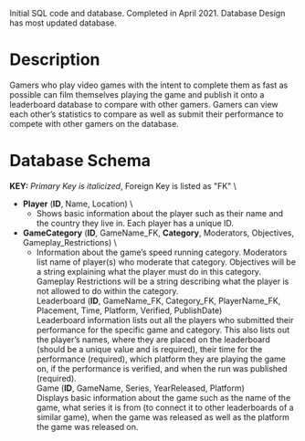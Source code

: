 Initial SQL code and database. Completed in April 2021. Database Design has most updated database.
# Description
Gamers who play video games with the intent to complete them as fast as possible can film themselves playing the game and publish it onto a leaderboard database to compare with other gamers. Gamers can view each other’s statistics to compare as well as submit their performance to compete with other gamers on the database.
# Database Schema
**KEY:** *Primary Key is italicized*, Foreign Key is listed as "FK" \
- **Player** (**ID**, Name, Location) \
	- Shows basic information about the player such as their name and the country they live in. Each player has a unique ID.
- **GameCategory** (**ID**, GameName_FK, **Category**, Moderators, Objectives, Gameplay_Restrictions) \
	- Information about the game’s speed running category. Moderators list name of player(s) who moderate that category.  Objectives will be a string explaining what the player must do in this category. Gameplay Restrictions will be a string describing what the player is not allowed to do within the category. \
Leaderboard (**ID**, GameName_FK, Category_FK, PlayerName_FK, Placement, Time, Platform, Verified, PublishDate) \
	Leaderboard information lists out all the players who submitted their performance for the specific game and category. This also lists out the player’s names, where they are placed on the leaderboard (should be a unique value and is required), their time for the performance (required), which platform they are playing the game on, if the performance is verified, and when the run was published (required). \
Game (**ID**, GameName, Series, YearReleased, Platform) \
	Displays basic information about the game such as the name of the game, what series it is from (to connect it to other leaderboards of a similar game), when the game was released as well as the platform the game was released on. 

